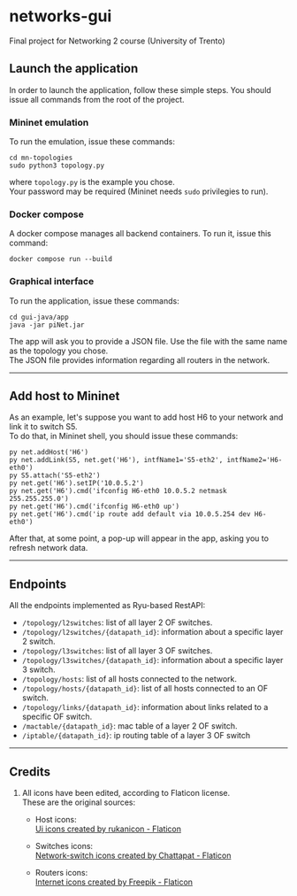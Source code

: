 # networks-gui
Final project for Networking 2 course (University of Trento)

## Launch the application
In order to launch the application, follow these simple steps. You should issue all commands from the root of the project.

### Mininet emulation

To run the emulation, issue these commands:
```
cd mn-topologies
sudo python3 topology.py
```
where `topology.py` is the example you chose.\
Your password may be required (Mininet needs `sudo` privilegies to run).

### Docker compose

A docker compose manages all backend containers. To run it, issue this command:
```
docker compose run --build
```


### Graphical interface

To run the application, issue these commands:
```
cd gui-java/app
java -jar piNet.jar
```
The app will ask you to provide a JSON file. Use the file with the same name as the topology you chose.\
The JSON file provides information regarding all routers in the network.

---

## Add host to Mininet
As an example, let's suppose you want to add host H6 to your network and link it to switch S5.\
To do that, in Mininet shell, you should issue these commands:
```
py net.addHost('H6')
py net.addLink(S5, net.get('H6'), intfName1='S5-eth2', intfName2='H6-eth0')
py S5.attach('S5-eth2')
py net.get('H6').setIP('10.0.5.2')
py net.get('H6').cmd('ifconfig H6-eth0 10.0.5.2 netmask 255.255.255.0')
py net.get('H6').cmd('ifconfig H6-eth0 up')
py net.get('H6').cmd('ip route add default via 10.0.5.254 dev H6-eth0')
```

After that, at some point, a pop-up will appear in the app, asking you to refresh network data.

---

## Endpoints
All the endpoints implemented as Ryu-based RestAPI:

* `/topology/l2switches`: list of all layer 2 OF switches.
* `/topology/l2switches/{datapath_id}`: information about a specific layer 2 switch.
* `/topology/l3switches`: list of all layer 3 OF switches.
* `/topology/l3switches/{datapath_id}`: information about a specific layer 3 switch.
* `/topology/hosts`: list of all hosts connected to the network.
* `/topology/hosts/{datapath_id}`: list of all hosts connected to an OF switch.
* `/topology/links/{datapath_id}`: information about links related to a specific OF switch.
* `/mactable/{datapath_id}`: mac table of a layer 2 OF switch.
* `/iptable/{datapath_id}`: ip routing table of a layer 3 OF switch

---

## Credits
1. All icons have been edited, according to Flaticon license.\
These are the original sources:

    - Host icons:\
    [Ui icons created by rukanicon - Flaticon](https://www.flaticon.com/free-icons/ui)


    - Switches icons:\
    [Network-switch icons created by Chattapat - Flaticon](https://www.flaticon.com/free-icons/network-switch)


    - Routers icons:\
    [Internet icons created by Freepik - Flaticon](https://www.flaticon.com/free-icons/internet)
